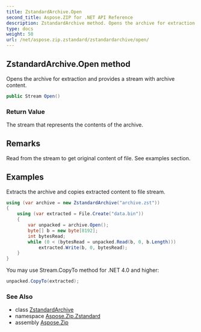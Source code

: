 ```yaml
---
title: ZstandardArchive.Open
second_title: Aspose.ZIP for .NET API Reference
description: ZstandardArchive method. Opens the archive for extraction and provides a stream with archive content
type: docs
weight: 50
url: /net/aspose.zip.zstandard/zstandardarchive/open/
---
```

## ZstandardArchive.Open method

Opens the archive for extraction and provides a stream with archive content.

```csharp
public Stream Open()
```

### Return Value

The stream that represents the contents of the archive.

## Remarks

Read from the stream to get original content of file. See examples section.

## Examples

Extracts the archive and copies extracted content to file stream.

```csharp
using (var archive = new ZstandardArchive("archive.zst"))
{
    using (var extracted = File.Create("data.bin"))
    {
        var unpacked = archive.Open();
        byte[] b = new byte[8192];
        int bytesRead;
        while (0 < (bytesRead = unpacked.Read(b, 0, b.Length)))
            extracted.Write(b, 0, bytesRead);
    }            
}
```

You may use Stream.CopyTo method for .NET 4.0 and higher:

```csharp
unpacked.CopyTo(extracted);
```

### See Also

* class [ZstandardArchive](../)
* namespace [Aspose.Zip.Zstandard](../../zstandardarchive/)
* assembly [Aspose.Zip](../../../)


